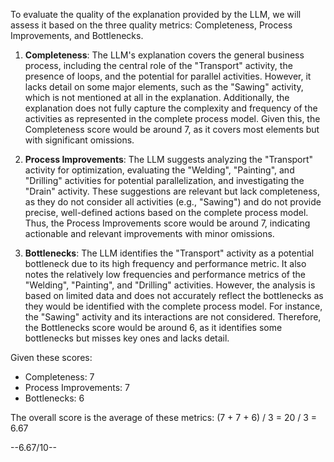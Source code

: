 To evaluate the quality of the explanation provided by the LLM, we will assess it based on the three quality metrics: Completeness, Process Improvements, and Bottlenecks.

1. **Completeness**: The LLM's explanation covers the general business process, including the central role of the "Transport" activity, the presence of loops, and the potential for parallel activities. However, it lacks detail on some major elements, such as the "Sawing" activity, which is not mentioned at all in the explanation. Additionally, the explanation does not fully capture the complexity and frequency of the activities as represented in the complete process model. Given this, the Completeness score would be around 7, as it covers most elements but with significant omissions.

2. **Process Improvements**: The LLM suggests analyzing the "Transport" activity for optimization, evaluating the "Welding", "Painting", and "Drilling" activities for potential parallelization, and investigating the "Drain" activity. These suggestions are relevant but lack completeness, as they do not consider all activities (e.g., "Sawing") and do not provide precise, well-defined actions based on the complete process model. Thus, the Process Improvements score would be around 7, indicating actionable and relevant improvements with minor omissions.

3. **Bottlenecks**: The LLM identifies the "Transport" activity as a potential bottleneck due to its high frequency and performance metric. It also notes the relatively low frequencies and performance metrics of the "Welding", "Painting", and "Drilling" activities. However, the analysis is based on limited data and does not accurately reflect the bottlenecks as they would be identified with the complete process model. For instance, the "Sawing" activity and its interactions are not considered. Therefore, the Bottlenecks score would be around 6, as it identifies some bottlenecks but misses key ones and lacks detail.

Given these scores:
- Completeness: 7
- Process Improvements: 7
- Bottlenecks: 6

The overall score is the average of these metrics: (7 + 7 + 6) / 3 = 20 / 3 = 6.67

--6.67/10--